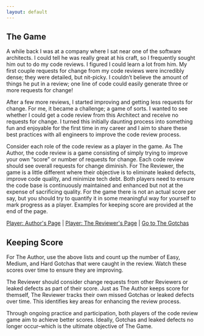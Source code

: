 ```yaml
---
layout: default
---
```


## The Game
A while back I was at a company where I sat near one of the software architects.  I could tell he was really great at his craft, so I frequently sought him out to do my code reviews.  I figured I could learn a lot from him.  My first couple requests for change from my code reviews were incredibly dense; they were detailed, but nit-picky.  I couldn’t believe the amount of things he put in a review; one line of code could easily generate three or more requests for change! 

After a few more reviews, I started improving and getting less requests for change.  For me, it became a challenge; a game of sorts.  I wanted to see whether I could get a code review from this Architect and receive no requests for change.  I turned this initially daunting process into something fun and enjoyable for the first time in my career and I aim to share these best practices with all engineers to improve the code review process.

Consider each role of the code review as a player in the game.  As The Author, the code review is a game consisting of simply trying to improve your own “score” or number of requests for change.  Each code review should see overall requests for change diminish.  For The Reviewer, the game is a little different where their objective is to eliminate leaked defects, improve code quality, and minimize tech debt.  Both players need to ensure the code base is continuously maintained and enhanced but not at the expense of sacrificing quality.  For the game there is not an actual score per say, but you should try to quantify it in some meaningful way for yourself to mark progress as a player.  Examples for keeping score are provided at the end of the page.

[Player: Author's Page](author) \| [Player: The Reviewer's Page](reviewer) \| [Go to The Gotchas](gotchas_list)

## Keeping Score
For The Author, use the above lists and count up the number of Easy, Medium, and Hard Gotchas that were caught in the review.  Watch these scores over time to ensure they are improving.

The Reviewer should consider change requests from other Reviewers or leaked defects as part of their score.  Just as The Author keeps score for themself, The Reviewer tracks their own missed Gotchas or leaked defects over time.  This identifies key areas for enhancing the review process.

Through ongoing practice and participation, both players of the code review game aim to achieve better scores.  Ideally, Gotchas and leaked defects no longer occur–which is the ultimate objective of The Game.
